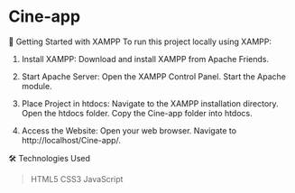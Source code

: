 # Cine-app
🚀 Getting Started with XAMPP
To run this project locally using XAMPP:

1. Install XAMPP: Download and install XAMPP from Apache Friends.
2. Start Apache Server:
  Open the XAMPP Control Panel.
  Start the Apache module.

3. Place Project in htdocs:
   Navigate to the XAMPP installation directory.
   Open the htdocs folder. 
   Copy the Cine-app folder into htdocs.
4. Access the Website:
  Open your web browser. 
  Navigate to http://localhost/Cine-app/.

🛠️ Technologies Used

>   HTML5
>   CSS3
>   JavaScript
